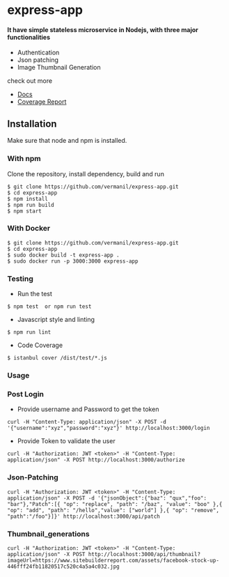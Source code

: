 # express-app
#### It have simple stateless microservice in Nodejs, with three major functionalities
+ Authentication
+ Json patching
+ Image Thumbnail Generation

check out more
* [Docs](https://vermanil.github.io/express-app/docs/)
* [Coverage Report](https://vermanil.github.io/express-app/coverage/lcov-report/)

## Installation

Make sure that node and npm is installed.
### With npm
Clone the repository, install dependency, build and run
```
$ git clone https://github.com/vermanil/express-app.git
$ cd express-app
$ npm install
$ npm run build
$ npm start

```

### With Docker
```
$ git clone https://github.com/vermanil/express-app.git
$ cd express-app
$ sudo docker build -t express-app .
$ sudo docker run -p 3000:3000 express-app

```

### Testing
* Run the test
```
$ npm test  or npm run test

```
* Javascript style and linting
```
$ npm run lint

```
* Code Coverage
```
$ istanbul cover /dist/test/*.js

```
### Usage
### Post Login

* Provide username and Password to get the token
```
curl -H "Content-Type: application/json" -X POST -d '{"username":"xyz","password":"xyz"}' http://localhost:3000/login

```
* Provide Token to validate the user
```
curl -H "Authorization: JWT <token>" -H "Content-Type: application/json" -X POST http://localhost:3000/authorize

```
### Json-Patching
```
curl -H "Authorization: JWT <token>" -H "Content-Type: application/json" -X POST -d '{"jsonObject":{"baz": "qux","foo": "bar"},"Patch":[{ "op": "replace", "path": "/baz", "value": "boo" },{ "op": "add", "path": "/hello","value": ["world"] },{ "op": "remove", "path":"/foo"}]}' http://localhost:3000/api/patch

```
### Thumbnail_generations
```
curl -H "Authorization: JWT <token>" -H "Content-Type: application/json" -X POST http://localhost:3000/api/thumbnail?imageUrl=https://www.sitebuilderreport.com/assets/facebook-stock-up-446fff24fb11820517c520c4a5a4c032.jpg

```
